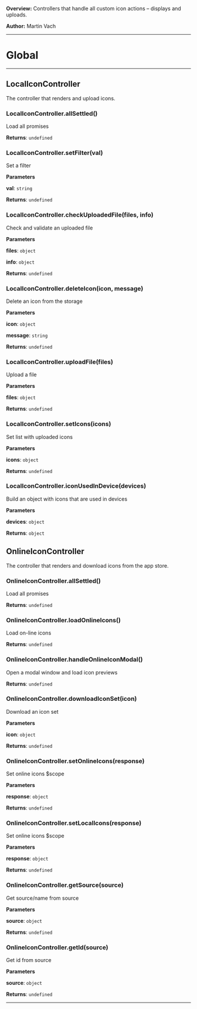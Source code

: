 **Overview:** Controllers that handle all custom icon actions – displays and uploads.



**Author:** Martin Vach




* * *

# Global





* * *

## LocalIconController
The controller that renders and upload icons.

### LocalIconController.allSettled() 

Load all promises

**Returns**: `undefined`

### LocalIconController.setFilter(val) 

Set a filter

**Parameters**

**val**: `string`

**Returns**: `undefined`

### LocalIconController.checkUploadedFile(files, info) 

Check and validate an uploaded file

**Parameters**

**files**: `object`

**info**: `object`

**Returns**: `undefined`

### LocalIconController.deleteIcon(icon, message) 

Delete an icon from the storage

**Parameters**

**icon**: `object`

**message**: `string`

**Returns**: `undefined`

### LocalIconController.uploadFile(files) 

Upload a file

**Parameters**

**files**: `object`

**Returns**: `undefined`

### LocalIconController.setIcons(icons) 

Set list with uploaded icons

**Parameters**

**icons**: `object`

**Returns**: `undefined`

### LocalIconController.iconUsedInDevice(devices) 

Build an object with icons that are used in devices

**Parameters**

**devices**: `object`

**Returns**: `object`


## OnlineIconController
The controller that renders and download icons from the app store.

### OnlineIconController.allSettled() 

Load all promises

**Returns**: `undefined`

### OnlineIconController.loadOnlineIcons() 

Load on-line icons

**Returns**: `undefined`

### OnlineIconController.handleOnlineIconModal() 

Open a modal window and load icon previews

**Returns**: `undefined`

### OnlineIconController.downloadIconSet(icon) 

Download an icon set

**Parameters**

**icon**: `object`

**Returns**: `undefined`

### OnlineIconController.setOnlineIcons(response) 

Set online icons $scope

**Parameters**

**response**: `object`

**Returns**: `undefined`

### OnlineIconController.setLocalIcons(response) 

Set online icons $scope

**Parameters**

**response**: `object`

**Returns**: `undefined`

### OnlineIconController.getSource(source) 

Get source/name from source

**Parameters**

**source**: `object`

**Returns**: `undefined`

### OnlineIconController.getId(source) 

Get id from source

**Parameters**

**source**: `object`

**Returns**: `undefined`



* * *
